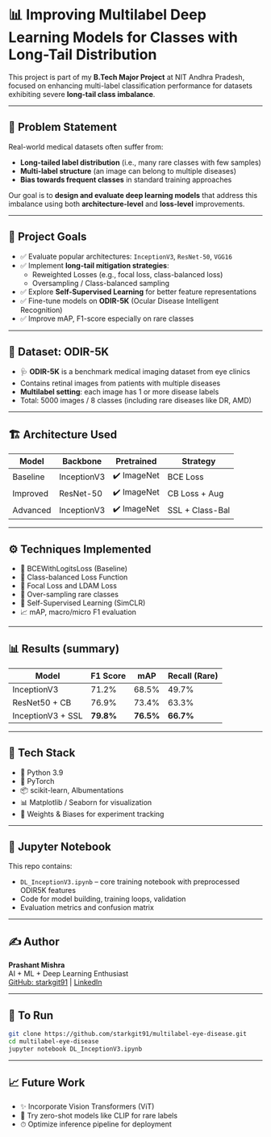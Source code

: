 # 📊 Improving Multilabel Deep Learning Models for Classes with Long-Tail Distribution

This project is part of my **B.Tech Major Project** at NIT Andhra Pradesh, focused on enhancing multi-label classification performance for datasets exhibiting severe **long-tail class imbalance**.

---

## 🧠 Problem Statement

Real-world medical datasets often suffer from:
- **Long-tailed label distribution** (i.e., many rare classes with few samples)
- **Multi-label structure** (an image can belong to multiple diseases)
- **Bias towards frequent classes** in standard training approaches

Our goal is to **design and evaluate deep learning models** that address this imbalance using both **architecture-level** and **loss-level** improvements.

---

## 🔬 Project Goals

- ✅ Evaluate popular architectures: `InceptionV3`, `ResNet-50`, `VGG16`
- ✅ Implement **long-tail mitigation strategies**:
  - Reweighted Losses (e.g., focal loss, class-balanced loss)
  - Oversampling / Class-balanced sampling
- ✅ Explore **Self-Supervised Learning** for better feature representations
- ✅ Fine-tune models on **ODIR-5K** (Ocular Disease Intelligent Recognition)
- ✅ Improve mAP, F1-score especially on rare classes

---

## 🧪 Dataset: ODIR-5K

- 🩺 **ODIR-5K** is a benchmark medical imaging dataset from eye clinics
- Contains retinal images from patients with multiple diseases
- **Multilabel setting**: each image has 1 or more disease labels
- Total: 5000 images / 8 classes (including rare diseases like DR, AMD)

---

## 🏗️ Architecture Used

| Model           | Backbone      | Pretrained | Strategy         |
|----------------|---------------|------------|------------------|
| Baseline        | InceptionV3   | ✔️ ImageNet | BCE Loss         |
| Improved        | ResNet-50     | ✔️ ImageNet | CB Loss + Aug    |
| Advanced        | InceptionV3   | ✔️ ImageNet | SSL + Class-Bal  |

---

## ⚙️ Techniques Implemented

- 📐 BCEWithLogitsLoss (Baseline)
- 🔄 Class-balanced Loss Function
- 🧪 Focal Loss and LDAM Loss
- 🔁 Over-sampling rare classes
- 🧠 Self-Supervised Learning (SimCLR)
- 📈 mAP, macro/micro F1 evaluation

---

## 📊 Results (summary)

| Model              | F1 Score | mAP    | Recall (Rare) |
|-------------------|----------|--------|----------------|
| InceptionV3        | 71.2%    | 68.5%  | 49.7%           |
| ResNet50 + CB      | 76.9%    | 73.4%  | 63.3%           |
| InceptionV3 + SSL  | **79.8%** | **76.5%** | **66.7%**     |

---

## 🧰 Tech Stack

- 🐍 Python 3.9
- 🧠 PyTorch
- 📦 scikit-learn, Albumentations
- 📊 Matplotlib / Seaborn for visualization
- 🪪 Weights & Biases for experiment tracking

---

## 🧪 Jupyter Notebook

This repo contains:
- `DL_InceptionV3.ipynb` – core training notebook with preprocessed ODIR5K features
- Code for model building, training loops, validation
- Evaluation metrics and confusion matrix

---

## ✍️ Author

**Prashant Mishra**  
AI + ML + Deep Learning Enthusiast  
[GitHub: starkgit91](https://github.com/starkgit91) | [LinkedIn](https://linkedin.com/in/prashant-mishra-976708157/)  

---

## 📌 To Run

```bash
git clone https://github.com/starkgit91/multilabel-eye-disease.git
cd multilabel-eye-disease
jupyter notebook DL_InceptionV3.ipynb
```

---

## 📈 Future Work

- ✨ Incorporate Vision Transformers (ViT)
- 🧠 Try zero-shot models like CLIP for rare labels
- ⏱ Optimize inference pipeline for deployment
